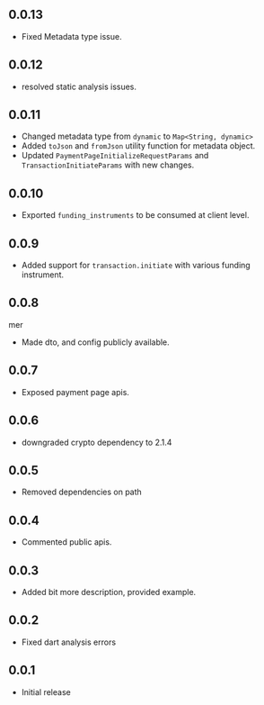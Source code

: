 ## 0.0.13

- Fixed Metadata type issue.

## 0.0.12

- resolved static analysis issues.

## 0.0.11

- Changed metadata type from `dynamic` to `Map<String, dynamic>` 
- Added `toJson` and `fromJson` utility function for metadata object.
- Updated `PaymentPageInitializeRequestParams` and `TransactionInitiateParams` with new changes.

## 0.0.10

- Exported `funding_instruments` to be consumed at client level.

## 0.0.9

- Added support for `transaction.initiate` with various funding instrument.

## 0.0.8
mer
- Made dto, and config publicly available.

## 0.0.7

- Exposed payment page apis.

## 0.0.6

- downgraded crypto dependency to 2.1.4

## 0.0.5

- Removed dependencies on path

## 0.0.4

- Commented public apis.

## 0.0.3

- Added bit more description, provided example.

## 0.0.2

- Fixed dart analysis errors


## 0.0.1

- Initial release

